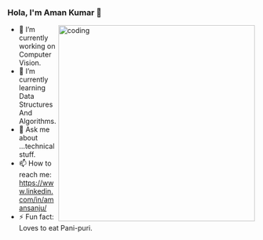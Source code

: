 ### Hola, I'm Aman Kumar 👋


<img align="right" alt="coding" width="400" src="https://miro.medium.com/max/1360/1*IRGHmiGsa16stedQvIaZfw.gif"/>

- 🔭 I’m currently working on Computer Vision.
- 🌱 I’m currently learning Data Structures And Algorithms.
- 💬 Ask me about ...technical stuff.
- 📫 How to reach me: https://www.linkedin.com/in/amansanju/
- ⚡ Fun fact: Loves to eat Pani-puri.

